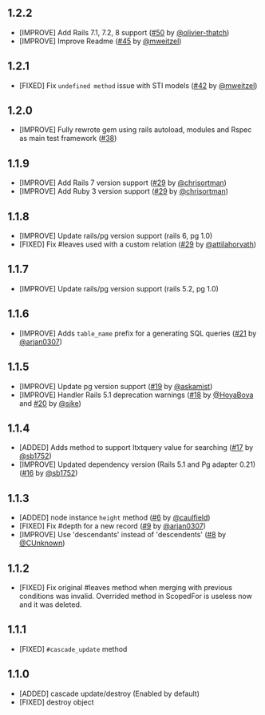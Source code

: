 ## 1.2.2

* [IMPROVE] Add Rails 7.1, 7.2, 8 support ([#50](https://github.com/sjke/pg_ltree/pull/50) by [@olivier-thatch](https://github.com/olivier-thatch))
* [IMPROVE] Improve Readme ([#45](https://github.com/sjke/pg_ltree/pull/45) by [@mweitzel](https://github.com/mweitzel))

## 1.2.1

* [FIXED] Fix `undefined method` issue with STI models ([#42](https://github.com/sjke/pg_ltree/pull/42) by [@mweitzel](https://github.com/mweitzel))

## 1.2.0

* [IMPROVE] Fully rewrote gem using rails autoload, modules and Rspec as main test framework ([#38](https://github.com/sjke/pg_ltree/pull/38))

## 1.1.9

* [IMPROVE] Add Rails 7 version support ([#29](https://github.com/sjke/pg_ltree/pull/33) by [@chrisortman](https://github.com/chrisortman))
* [IMPROVE] Add Ruby 3 version support ([#29](https://github.com/sjke/pg_ltree/pull/33) by [@chrisortman](https://github.com/chrisortman))
  
## 1.1.8

* [IMPROVE] Update rails/pg version support (rails 6, pg 1.0)
* [FIXED] Fix #leaves used with a custom relation ([#29](https://github.com/sjke/pg_ltree/pull/29) by [@attilahorvath](https://github.com/attilahorvath))

## 1.1.7

* [IMPROVE] Update rails/pg version support (rails 5.2, pg 1.0)

## 1.1.6

* [IMPROVE] Adds `table_name` prefix for a generating SQL queries ([#21](https://github.com/sjke/pg_ltree/pull/21) by [@arjan0307](https://github.com/arjan0307))

## 1.1.5

* [IMPROVE] Update pg version support ([#19](https://github.com/sjke/pg_ltree/pull/19) by [@askamist](https://github.com/askamist))
* [IMPROVE] Handler Rails 5.1 deprecation warnings ([#18](https://github.com/sjke/pg_ltree/pull/18) by [@HoyaBoya](https://github.com/HoyaBoya) and [#20](https://github.com/sjke/pg_ltree/pull/20) by [@sjke](https://github.com/sjke))

## 1.1.4

* [ADDED] Adds method to support ltxtquery value for searching ([#17](https://github.com/sjke/pg_ltree/pull/17) by [@sb1752](https://github.com/sb1752))
* [IMPROVE] Updated dependency version (Rails 5.1 and Pg adapter 0.21) ([#16](https://github.com/sjke/pg_ltree/pull/16) by [@sb1752](https://github.com/sb1752))

## 1.1.3

* [ADDED] node instance `height` method ([#6](https://github.com/sjke/pg_ltree/pull/6) by [@caulfield](https://github.com/caulfield))
* [FIXED] Fix #depth for a new record ([#9](https://github.com/sjke/pg_ltree/pull/9) by [@arjan0307](https://github.com/arjan0307))
* [IMPROVE] Use 'descendants' instead of 'descendents' ([#8](https://github.com/sjke/pg_ltree/pull/8) by [@CUnknown](https://github.com/CUnknown))

## 1.1.2

* [FIXED] Fix original #leaves method when merging with previous conditions was invalid. Overrided method in ScopedFor is useless now and it was deleted.

## 1.1.1

* [FIXED] `#cascade_update` method

## 1.1.0

* [ADDED] cascade update/destroy (Enabled by default)
* [FIXED] destroy object
